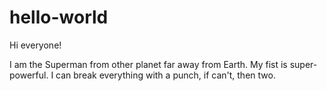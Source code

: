 # hello-world

Hi everyone!

I am the Superman from other planet far away from Earth. My fist is super-powerful.
I can break everything with a punch, if can't, then two.

